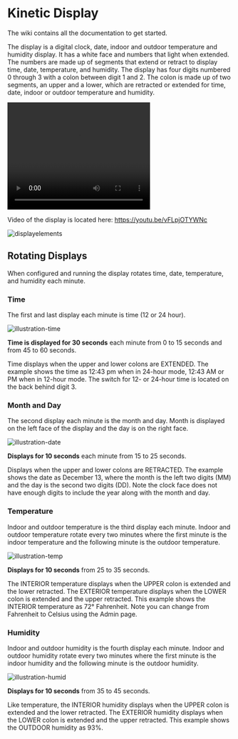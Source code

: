 # Kinetic Display

The wiki contains all the documentation to get started.

The display is a digital clock, date, indoor and outdoor temperature and humidity display. It has a white face and numbers that light when extended. The numbers are made up of segments that extend or retract to display time, date, temperature, and humidity. The display has four digits numbered 0 through 3 with a colon between digit 1 and 2. The colon is made up of two segments, an upper and a lower, which are retracted or extended for time, date, indoor or outdoor temperature and humidity.

<video width="320" height="240" controls>
    <source src="https://raw.githubusercontent.com/wiki/gobbyo/clock/media/bluekineticdisplay.mp4" type="video/mp4">
</video>

Video of the display is located here: https://youtu.be/vFLpjOTYWNc

<!-- You can also view the link to the local version of the ![Kinetic Display Video] -->

![displayelements]

## Rotating Displays

When configured and running the display rotates time, date, temperature, and humidity each minute.

### Time

The first and last display each minute is time (12 or 24 hour).

![illustration-time]

**Time is displayed for 30 seconds** each minute from 0 to 15 seconds and from 45 to 60 seconds.

Time displays when the upper and lower colons are EXTENDED. The example shows the time as 12:43 pm when in 24-hour mode, 12:43 AM or PM when in 12-hour mode.  The switch for 12- or 24-hour time is located on the back behind digit 3.

### Month and Day

The second display each minute is the month and day.  Month is displayed on the left face of the display and the day is on the right face.

![illustration-date]

**Displays for 10 seconds** each minute from 15 to 25 seconds.

Displays when the upper and lower colons are RETRACTED. The example shows the date as December 13, where the month is the left two digits (MM) and the day is the second two digits (DD).  Note the clock face does not have enough digits to include the year along with the month and day.

### Temperature

Indoor and outdoor temperature is the third display each minute.  Indoor and outdoor temperature rotate every two minutes where the first minute is the indoor temperature and the following minute is the outdoor temperature.

![illustration-temp]

**Displays for 10 seconds** from 25 to 35 seconds.

The INTERIOR temperature displays when the UPPER colon is extended and the lower retracted.  The EXTERIOR temperature displays when the LOWER colon is extended and the upper retracted.  This example shows the INTERIOR temperature as 72° Fahrenheit. Note you can change from Fahrenheit to Celsius using the Admin page.

### Humidity

Indoor and outdoor humidity is the fourth display each minute.  Indoor and outdoor humidity rotate every two minutes where the first minute is the indoor humidity and the following minute is the outdoor humidity.

![illustration-humid]

**Displays for 10 seconds** from 35 to 45 seconds.

Like temperature, the INTERIOR humidity displays when the UPPER colon is extended and the lower retracted.  The EXTERIOR humidity displays when the LOWER colon is extended and the upper retracted.  This example shows the OUTDOOR humidity as 93%.

<!-- images -->

[displayelements]: https://raw.githubusercontent.com/wiki/gobbyo/clock/media/illustration-display-elements.png
[displayback]: media/illustration-back.png
[illustration-time]: https://raw.githubusercontent.com/wiki/gobbyo/clock/media/illustration-time.png
[illustration-date]: https://raw.githubusercontent.com/wiki/gobbyo/clock/media/illustration-date.png
[illustration-temp]: https://raw.githubusercontent.com/wiki/gobbyo/clock/media/illustration-temp.png
[illustration-humid]: https://raw.githubusercontent.com/wiki/gobbyo/clock/media/illustration-humid.png
[Kinetic Display Video]: https://raw.githubusercontent.com/wiki/gobbyo/clock/media/bluekineticdisplay.mp4